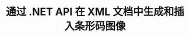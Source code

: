 ---
############################# Static ############################
layout: "auto-gen-gist"
draft: false
path: "zh/assembly/net/barcode/xml/"
otherformats: PDF HTML XPS TIFF MHTML TXT XAML EPUB SVG PS PCL OXPS MD EML EMLX MSG 

############################# Head ############################
head_title: "通过 .NET 在文档和电子邮件中创建和添加条码图像"
head_description: "GroupDocs.Assembly .NET API 允许开发人员轻松地在文档（PDF DOC、DOCX、RTF、XLSX、CSV、PPTX）和电子邮件消息中动态生成和插入条形码图像。"

############################# Header ############################
title: "通过 .NET API 在 XML 文档中生成和插入条形码图像"
description: "GroupDocs.Assembly .NET 完全支持使用 C# 和 VB.NET API 在 XML 文档中创建、编辑和添加动态条码图像。"

######################### Download Button #######################
button:
    enable: true

############################# About ############################
about:
    enable: true
    title: "如何在文档中生成条码图像？"
    content: |
      此页面将帮助用户了解和了解如何在 C#、ASP.NET 和其他 .NET 相关应用程序中的文档和电子邮件消息中动态生成和插入条形码图像。 GroupDocs.Assembly .NET 是一个非常强大的 API，它使用户能够在自己的 .NET 应用程序中自动生成许多领先文件格式的报告，而无需任何外部依赖。 它支持一些非常常见的文件格式，例如 PDF、HTML、Outlook 电子邮件、Microsoft Office Word、Excel 工作表、PowerPoint 演示文稿和幻灯片。 它完全支持一些常见的线性和二维条码符号。 您还可以轻松自定义条码图像大小、前后颜色、条码文本的字体和位置、设置条码图像分辨率等。 它还支持从模板创建自定义文档，并从各种来源（如数据库、XML、JSON、OData、对象等）获取数据。 

############################# content ############################
steps:
    enable: true
    block:
    - title_left: "通过 .NET 在 XML 文档中生成条码"
      content_left: |
       GroupDocs.Assembly .NET 完全支持在 XML 文档中添加和管理条码。 以下 C# .NET 代码示例演示了如何在 BARCODE 文档中生成和插入条形码图像。 

      title_right: "如何在 XML 中使用条形码图像"
      content_right: |
        * 创建 [DocumentAssembler](https://apireference.groupdocs.com/assembly/net/groupdocs.assembly/documentassembler) 的实例
        * 使用以下参数调用 [AssembleDocument]( https://apireference.groupdocs.com/assembly/net/groupdocs.assembly.documentassembler/assembledocument/methods/1) 方法
          * 流以读取模板文档。
          * 流以写入结果文档。
          * 文件加载和保存的附加选项。
          * 有关数据源对象的信息。

      gisthash: "8576f622912b355ce69966077033dcac"
      gistfile: "generate_barcodes_in_spreadsheets.cs"

    - title_left: "通过 .NET 在 XML 中设置条码图像分辨率"
      content_left: |
       GroupDocs.Assembly .NET 完全支持在 XML 文档中添加和管理条码。 您只需几行代码即可轻松设置条形码分辨率。 以下代码允许用户将水平和垂直分辨率设置为 300 DPI。

      title_right: "BARCODE 中增强的条码分辨率"
      content_right: |
        * 创建 [DocumentAssembler](https://apireference.groupdocs.com/assembly/net/groupdocs.assembly/documentassembler) 的实例
        * 调用 BarcodeSettings.Resolution 方法将条码图像的分辨率设置为 300 DPI。

      gisthash: "9d8d743bd67b4bce5a4a7f1250deef26"
      gistfile: "set_barcode_image_resolution.cs"
      

    - title_left: "系统要求"
      content_left: |
        所有主要平台和操作系统都支持 GroupDocs.Assembly .NET API。 如需完整的系统要求指南，请访问 [系统要求](https://docs.groupdocs.com/assembly/net/system-requirements/) 在执行以下代码之前，请确保您已安装以下先决条件 系统：
        * 操作系统：Microsoft Windows、Linux、MacOS
        * 开发环境：Visual Studio、Xamarin、MonoDevelop 等
        * 框架：.NET Framework、.NET Standard、.NET Core、Mono
        * 从 [NuGet](https://www.nuget.org/packages/GroupDocs.Assembly/) 获取最新版本的 GroupDocs.Assembly .NET API
        
      title_right: "为什么使用 GroupDocs.Assembly"
      content_right: |
       * 允许用户从模板创建自定义文档。
       * 无需其他软件即可创建和自动化文档
       * 能够根据数据源生成输出文档
       * 在报表中动态插入文档内容
       * 动态附加电子邮件附件并在报告中插入超链接
       * 自动删除空段落
       * 全面支持多种数据格式
       * 动态电子邮件附件支持

demos:
    enable: true


more_formats:
    enable: true


back_to_top:
    enable: true
---